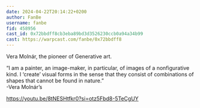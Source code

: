 ```yaml
---
date: 2024-04-22T20:14:22+0200
author: FanBe
username: fanbe
fid: 458956
cast_id: 0x72bbdff8cb3eba89bd3d3526230ccb0a94a34b99
cast: https://warpcast.com/fanbe/0x72bbdff8
---
```

Vera Molnár, the pioneer of Generative art.   
  
“I am a painter, an image-maker, in particular, of images of a nonfigurative kind. I ‘create’ visual forms in the sense that they consist of combinations of shapes that cannot be found in nature.”  
-Vera Molnár’s  
  
https://youtu.be/8tNESHtfkr0?si=otz5Fbd8-5TeCgUY  
